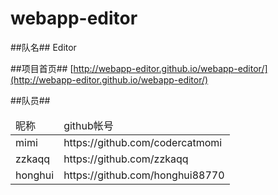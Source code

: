 # webapp-editor

##队名##
Editor

##项目首页##
[http://webapp-editor.github.io/webapp-editor/](http://webapp-editor.github.io/webapp-editor/)

##队员##
<table>
  <thead>
    <tr>
      <td>昵称</td>
      <td>github帐号</td>
    <tr>
  <thead>
  <tbody>
    <tr>
      <td>mimi</td>
      <td>https://github.com/codercatmomi</td>
    </tr>
    <tr>
      <td>zzkaqq</td>
      <td>https://github.com/zzkaqq</td>
    </tr>
    <tr>
      <td>honghui</td>
      <td>https://github.com/honghui88770</td>
    </tr>
  </tbody>
</table>
